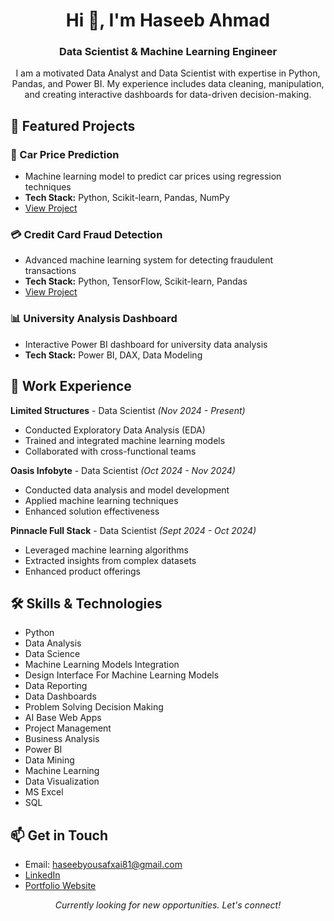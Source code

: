 <div align="center">
  <h1>Hi 👋, I'm Haseeb Ahmad</h1>
  <h3>Data Scientist & Machine Learning Engineer</h3>

  <p>
    I am a motivated Data Analyst and Data Scientist with expertise in Python, Pandas, and Power BI. My experience includes data cleaning, manipulation, and creating interactive dashboards for data-driven decision-making.
  </p>
</div>

## 🚀 Featured Projects

### 🚗 Car Price Prediction
- Machine learning model to predict car prices using regression techniques
- **Tech Stack:** Python, Scikit-learn, Pandas, NumPy
- [View Project](https://github.com/HaseebYousafxai/Oasis-Infobyte-tasks/blob/main/carpriceprediction.ipynb)

### 💳 Credit Card Fraud Detection
- Advanced machine learning system for detecting fraudulent transactions
- **Tech Stack:** Python, TensorFlow, Scikit-learn, Pandas
- [View Project](https://github.com/HaseebYousafxai/Pinnacle_Tasks/blob/main/creditcardfraudnotebook.ipynb)

### 📊 University Analysis Dashboard
- Interactive Power BI dashboard for university data analysis
- **Tech Stack:** Power BI, DAX, Data Modeling

## 💼 Work Experience

**Limited Structures** - Data Scientist *(Nov 2024 - Present)*
- Conducted Exploratory Data Analysis (EDA)
- Trained and integrated machine learning models
- Collaborated with cross-functional teams

**Oasis Infobyte** - Data Scientist *(Oct 2024 - Nov 2024)*
- Conducted data analysis and model development
- Applied machine learning techniques
- Enhanced solution effectiveness

**Pinnacle Full Stack** - Data Scientist *(Sept 2024 - Oct 2024)*
- Leveraged machine learning algorithms
- Extracted insights from complex datasets
- Enhanced product offerings

## 🛠 Skills & Technologies

- Python
- Data Analysis
- Data Science
- Machine Learning Models Integration
- Design Interface For Machine Learning Models
- Data Reporting
- Data Dashboards
- Problem Solving Decision Making
- AI Base Web Apps
- Project Management
- Business Analysis
- Power BI
- Data Mining
- Machine Learning
- Data Visualization
- MS Excel
- SQL

## 📫 Get in Touch

- Email: haseebyousafxai81@gmail.com
- [LinkedIn](your-linkedin-url)
- [Portfolio Website](your-portfolio-url)

<div align="center">
  <i>Currently looking for new opportunities. Let's connect!</i>
</div>
